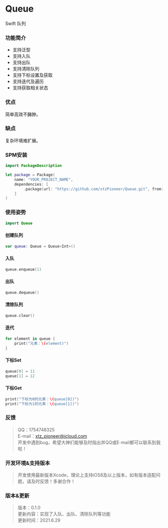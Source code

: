 # Queue
Swift 队列
### 功能简介
* 支持泛型
* 支持入队
* 支持出队
* 支持清除队列
* 支持下标设置及获取
* 支持迭代及遍历
* 支持获取相关状态
### 优点
简单高效不臃肿。
### 缺点
复杂环境难扩展。
### SPM安装
```swift
import PackageDescription

let package = Package(
    name: "YOUR_PROJECT_NAME",
    dependencies: [
        .package(url: "https://github.com/xtzPioneer/Queue.git", from: "0.1.0"),
    ]
)
```
### 使用姿势
```swift
import Queue
```
#### 创建队列
```swift
var queue: Queue = Queue<Int>()
```
#### 入队
```swift
queue.enqueue(1)
```
#### 出队
```swift
queue.dequeue()
```
#### 清除队列
```swift
queue.clear()
```
#### 迭代
```swift
for element in queue {
	print("元素：\(element)")
}
```
#### 下标Set
```swift
queue[0] = 11
queue[1] = 12
```
#### 下标Get
```swift
print("下标为0的元素：\(queue[0])")
print("下标为1的元素：\(queue[1])")
```
### 反馈
> QQ：1754748325 <br> 
> E-mail：xtz_pioneer@icloud.com <br> 
> 开发中遇到bug，希望大神们能够及时指出并QQ或E-mail都可以联系到我啦！<br> 
### 开发环境&支持版本
> 开发使用最新版本Xcode，理论上支持iOS8及以上版本，如有版本适配问题，请及时反馈！多谢合作！<br> 
### 版本&更新
> 版本：0.1.0 <br>
> 更新内容：实现了入队、出队、清除队列等功能 <br>
> 更新时间：2021.6.29 <br>
